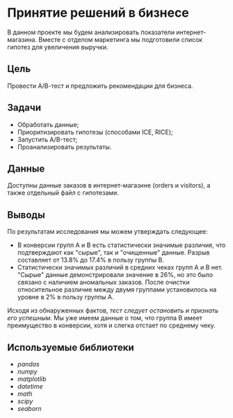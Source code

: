 # Принятие решений в бизнесе
В данном проекте мы будем анализировать показатели интернет-магазина. Вместе с отделом маркетинга мы подготовили список гипотез для увеличения выручки.

## Цель
Провести А/В-тест и предложить рекомендации для бизнеса.

## Задачи
* Обработать данные;
* Приоритизировать гипотезы (способами ICE, RICE);
* Запустить A/B-тест;
* Проанализировать результаты.

## Данные
Доступны данные заказов в интернет-магазине (orders и visitors), а также отдельный файл с гипотезами.

## Выводы
По результатам исследования мы можем утверждать следующее:

* В конверсии групп A и B есть статистически значимые различия, что подтверждают как "сырые", так и "очищенные" данные. Разрыв составляет от 13.8% до 17.4% в пользу группы В.
* Статистически значимых различий в средних чеках групп A и B нет. "Сырые" данные демонстрировали значение в 26%, но это было связано с наличием аномальных заказов. После очистки относительное различие между двумя группами установилось на уровне в 2% в пользу группы А.

Исходя из обнаруженных фактов, *тест следует остановить и признать его успешным*. Мы уже имеем данные о том, что группа В имеет преимущество в конверсии, хотя и слегка отстает по среднему чеку.

## Используемые библиотеки

- *pandas*
- *numpy*
- *matplotlib*
- *datetime*
- *math*
- *scipy*
- *seaborn*